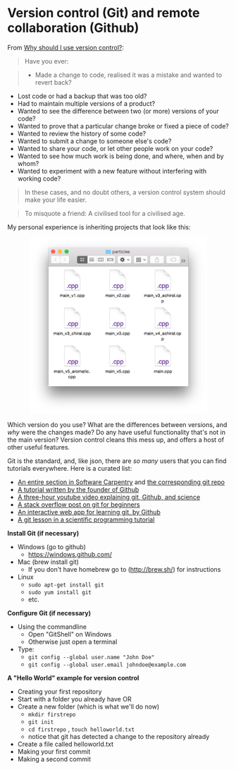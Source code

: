 Version control (Git) and remote collaboration (Github)
=======================================================

From [Why should I use version control?](http://stackoverflow.com/questions/1408450/why-should-i-use-version-control):

> Have you ever:

> * Made a change to code, realised it was a mistake and wanted to revert back?
* Lost code or had a backup that was too old?
* Had to maintain multiple versions of a product?
* Wanted to see the difference between two (or more) versions of your code?
* Wanted to prove that a particular change broke or fixed a piece of code?
* Wanted to review the history of some code?
* Wanted to submit a change to someone else's code?
* Wanted to share your code, or let other people work on your code?
* Wanted to see how much work is being done, and where, when and by whom?
* Wanted to experiment with a new feature without interfering with working code?

> In these cases, and no doubt others, a version control system should make your life easier.

> To misquote a friend: A civilised tool for a civilised age.

My personal experience is inheriting projects that look like this:

<p align="center">
  <img src="img/folder.png" height="400"/>
</p>

Which version do you use? What are the differences between versions, and *why* were the changes made? Do any have useful functionality that's not in the main version? Version control cleans this mess up, and offers a host of other useful features.

Git is the standard, and, like json, there are *so many* users that you can find tutorials everywhere. Here is a curated list:

 * [An entire section in Software Carpentry](http://software-carpentry.org/v5/novice/git/index.html) and [the corresponding git repo](https://github.com/swcarpentry/boot-camps/tree/master/version-control/git/local)
 * [A tutorial written by the founder of Github](http://git-scm.com/doc)
 * [A three-hour youtube video explaining git, Github, and science](https://www.youtube.com/watch?v=T0BE9ApIegc)
 * [A stack overflow post on git for beginners](http://stackoverflow.com/questions/315911/git-for-beginners-the-definitive-practical-guide)
 * [An interactive web app for learning git, by Github](https://try.github.io/levels/1/challenges/1)
 * [A git lesson in a scientific programming tutorial](http://nbviewer.ipython.org/github/jrjohansson/scientific-python-lectures/blob/master/Lecture-7-Revision-Control-Software.ipynb)

<!--
######TODO Although the listed tutorials are going to be better than what we write, we should still showcase basic git functionality
-->

**Install Git (if necessary)**
* Windows (go to github)
  * https://windows.github.com/
* Mac (brew install git)
  * If you don't have homebrew go to (http://brew.sh/) for instructions
* Linux
  * `sudo apt-get install git`
  * `sudo yum install git`
  * etc.

**Configure Git (if necessary)**
* Using the commandline
  * Open "GitShell" on Windows
  * Otherwise just open a terminal
* Type:
  * `git config --global user.name "John Doe"`
  * `git config --global user.email johndoe@example.com`

**A "Hello World" example for version control**
* Creating your first repository
* Start with a folder you already have OR
* Create a new folder (which is what we'll do now)
  * `mkdir firstrepo`
  * `git init`
  * `cd firstrepo` , `touch helloworld.txt`
  * notice that git has detected a change to the repository already
* Create a file called helloworld.txt
* Making your first commit
* Making a second commit
